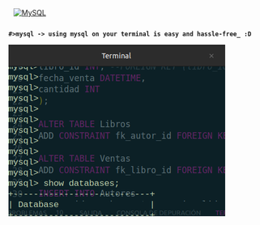 <a href="https://www.mysql.com/" target="_blank"><img style="margin: 10px" src="https://profilinator.rishav.dev/skills-assets/mysql-original-wordmark.svg" alt="MySQL" height="50" /></a>

**`#>mysql
   -> using mysql on your terminal is easy and hassle-free_ :D`**

   ![mysql on a bash terminal](https://github.com/f47iw4/SQL-scripts/blob/main/sqlterminal.png?raw=true)

